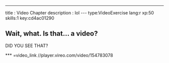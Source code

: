 ---
title       : Video Chapter
description : lol
--- type:VideoExercise lang:r xp:50 skills:1 key:cd4ac01290
## Wait, what. Is that... a video?

DID YOU SEE THAT?

*** =video_link
//player.vireo.com/video/154783078